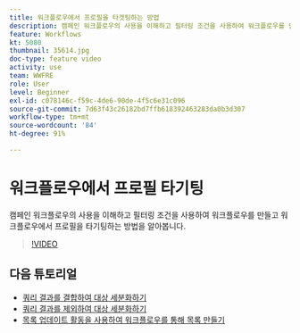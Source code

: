 ```yaml
---
title: 워크플로우에서 프로필을 타겟팅하는 방법
description: 캠페인 워크플로우의 사용을 이해하고 필터링 조건을 사용하여 워크플로우를 만들고 워크플로우에서 프로필을 타기팅하는 방법을 알아봅니다.
feature: Workflows
kt: 5080
thumbnail: 35614.jpg
doc-type: feature video
activity: use
team: WWFRE
role: User
level: Beginner
exl-id: c078146c-f59c-4de6-90de-4f5c6e31c096
source-git-commit: 7d63f43c26182bd7ffb618392463283da0b3d307
workflow-type: tm+mt
source-wordcount: '84'
ht-degree: 91%

---
```


# 워크플로우에서 프로필 타기팅

캠페인 워크플로우의 사용을 이해하고 필터링 조건을 사용하여 워크플로우를 만들고 워크플로우에서 프로필을 타기팅하는 방법을 알아봅니다.

>[!VIDEO](https://video.tv.adobe.com/v/35614?quality=12)

## 다음 튜토리얼

* [쿼리 결과를 결합하여 대상 세분화하기](/help/automating-with-workflows/refining-targets-by-combining-query-results.md)
* [쿼리 결과를 제외하여 대상 세분화하기](/help/automating-with-workflows/refining-targets-by-excluding-query-results.md)
* [목록 업데이트 활동을 사용하여 워크플로우를 통해 목록 만들기](/help/automating-with-workflows/using-the-update-list-activity.md)
